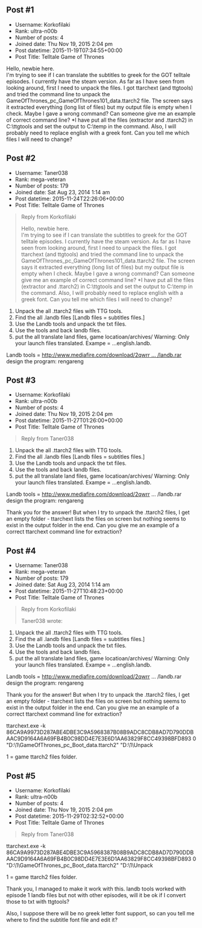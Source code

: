 ## Post #1
- Username: Korkofilaki
- Rank: ultra-n00b
- Number of posts: 4
- Joined date: Thu Nov 19, 2015 2:04 pm
- Post datetime: 2015-11-19T07:34:55+00:00
- Post Title: Telltale Game of Thrones

Hello, newbie here.  
I'm trying to see if I can translate the subtitles to greek for the GOT telltale episodes. I currently have the steam version.
As far as I have seen from looking around, first I need to unpack the files.
I got ttarchext (and ttgtools) and tried the command line to unpack the GameOfThrones_pc_GameOfThrones101_data.ttarch2 file.
The screen says it extracted everything (long list of files) but my output file is empty when I check.
Maybe I gave a wrong command? Can someone give me an example of correct command line?
*I have put all the files (extractor and .ttarch2) in C:\ttgtools and set the output to C:\temp in the command.
Also, I will probably need to replace english with a greek font. Can you tell me which files I will need to change?
## Post #2
- Username: Taner038
- Rank: mega-veteran
- Number of posts: 179
- Joined date: Sat Aug 23, 2014 1:14 am
- Post datetime: 2015-11-24T22:26:06+00:00
- Post Title: Telltale Game of Thrones

> Reply from Korkofilaki
>
> Hello, newbie here.  
I'm trying to see if I can translate the subtitles to greek for the GOT telltale episodes. I currently have the steam version.
As far as I have seen from looking around, first I need to unpack the files.
I got ttarchext (and ttgtools) and tried the command line to unpack the GameOfThrones_pc_GameOfThrones101_data.ttarch2 file.
The screen says it extracted everything (long list of files) but my output file is empty when I check.
Maybe I gave a wrong command? Can someone give me an example of correct command line?
*I have put all the files (extractor and .ttarch2) in C:\ttgtools and set the output to C:\temp in the command.
Also, I will probably need to replace english with a greek font. Can you tell me which files I will need to change?

1) Unpack the all .ttarch2 files with TTG tools.
2) Find the all .landb files
[Landb files = subtitles files.]
3) Use the Landb tools and unpack the txt files.
4) Use the tools and back landb files.
5) put the all translate land files, game locatioan/archives/
Warning: Only your launch files translated. Exampe = ...english.landb.

Landb tools = [http://www.mediafire.com/download/2qwrr ... /landb.rar](http://www.mediafire.com/download/2qwrrdxbxqsc34q/landb.rar)
design the program: rengareng
## Post #3
- Username: Korkofilaki
- Rank: ultra-n00b
- Number of posts: 4
- Joined date: Thu Nov 19, 2015 2:04 pm
- Post datetime: 2015-11-27T01:26:00+00:00
- Post Title: Telltale Game of Thrones

> Reply from Taner038
>
> 
1) Unpack the all .ttarch2 files with TTG tools.
2) Find the all .landb files
[Landb files = subtitles files.]
3) Use the Landb tools and unpack the txt files.
4) Use the tools and back landb files.
5) put the all translate land files, game locatioan/archives/
Warning: Only your launch files translated. Exampe = ...english.landb.

Landb tools = http://www.mediafire.com/download/2qwrr ... /landb.rar
design the program: rengareng

Thank you for the answer!
But when I try to unpack the .ttarch2 files, I get an empty folder - ttarchext lists the files on screen but nothing seems to exist in the output folder in the end.
Can you give me an example of a correct ttarchext command line for extraction?
## Post #4
- Username: Taner038
- Rank: mega-veteran
- Number of posts: 179
- Joined date: Sat Aug 23, 2014 1:14 am
- Post datetime: 2015-11-27T10:48:23+00:00
- Post Title: Telltale Game of Thrones

> Reply from Korkofilaki
>
> Taner038 wrote:
1) Unpack the all .ttarch2 files with TTG tools.
2) Find the all .landb files
[Landb files = subtitles files.]
3) Use the Landb tools and unpack the txt files.
4) Use the tools and back landb files.
5) put the all translate land files, game locatioan/archives/
Warning: Only your launch files translated. Exampe = ...english.landb.

Landb tools = http://www.mediafire.com/download/2qwrr ... /landb.rar
design the program: rengareng

Thank you for the answer!
But when I try to unpack the .ttarch2 files, I get an empty folder - ttarchext lists the files on screen but nothing seems to exist in the output folder in the end.
Can you give me an example of a correct ttarchext command line for extraction?

ttarchext.exe -k 86CA9A9973D287ABE4DBE3C9A5968387B08B9ADC8CDB8AD7D790DDBAAC9D9164A6A69FB4B0C98DD4E7E3E6D1AA63829F8CC49398BFD893 0 "D:\1\GameOfThrones_pc_Boot_data.ttarch2" "D:\1\Unpack

1 = game ttarch2 files folder.
## Post #5
- Username: Korkofilaki
- Rank: ultra-n00b
- Number of posts: 4
- Joined date: Thu Nov 19, 2015 2:04 pm
- Post datetime: 2015-11-29T02:32:52+00:00
- Post Title: Telltale Game of Thrones

> Reply from Taner038
>
> 
ttarchext.exe -k 86CA9A9973D287ABE4DBE3C9A5968387B08B9ADC8CDB8AD7D790DDBAAC9D9164A6A69FB4B0C98DD4E7E3E6D1AA63829F8CC49398BFD893 0 "D:\1\GameOfThrones_pc_Boot_data.ttarch2" "D:\1\Unpack

1 = game ttarch2 files folder.

Thank you, I managed to make it work with this.
landb tools worked with episode 1 landb files but not with other episodes, will it be ok if I convert those to txt with ttgtools?

Also, I suppose there will be no greek letter font support, so can you tell me where to find the subtitle font file and edit it?
